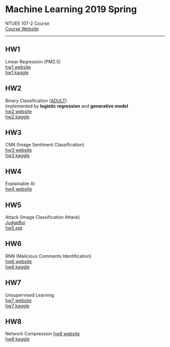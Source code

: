 # Machine Learning 2019 Spring
NTUEE 107-2 Course  
[Course Website](http://speech.ee.ntu.edu.tw/~tlkagk/courses_ML19.html)

***

## HW1
Linear Regression (PM2.5)  
[hw1 website](https://ntumlta2019.github.io/ml-web-hw1/)  
[hw1 kaggle](https://www.kaggle.com/c/ml2019spring-hw1)

## HW2
Binary Classification ([ADULT](https://archive.ics.uci.edu/ml/datasets/Adult))  
Implemented by **logistic regression** and **generative model**  
[hw2 website](https://ntumlta2019.github.io/ml-web-hw2/)  
[hw2 kaggle](https://www.kaggle.com/c/ml2019spring-hw2)

## HW3
CNN (Image Sentiment Classification)  
[hw3 website](https://ntumlta2019.github.io/ml-web-hw3/)  
[hw3 kaggle](https://www.kaggle.com/c/ml2019spring-hw3)

## HW4
Explainable AI  
[hw4 website](https://ntumlta2019.github.io/ml-web-hw4/)

## HW5
Attack (Image Classification Attack)  
[JudgeBoi](http://140.112.42.213:22224/)  
[hw5 ppt](https://docs.google.com/presentation/d/1RdBdCspgjXMnH3qzTS_m4RoQ0sT67VXoT-Oj7MERopA/edit?fbclid=IwAR2SChfpdxkJGBJJxqjp3TEfH_gO0JEm7gwgiiKxuycRPMjY05JcSYyYGvE#slide=id.p)

## HW6
RNN (Malicious Comments Identification)  
[hw6 website](https://ntumlta2019.github.io/ml-web-hw6/)  
[hw6 kaggle](https://www.kaggle.com/c/ml2019spring-hw6/)

## HW7
Unsupervised Learning  
[hw7 website](https://ntumlta2019.github.io/ml-web-hw7/)  
[hw7 kaggle](https://www.kaggle.com/c/ml2019spring-hw7/)

## HW8
Network Compression
[hw8 website](https://ntumlta2019.github.io/ml-web-hw8/)  
[hw8 kaggle](https://www.kaggle.com/c/ml2019spring-hw8/)





